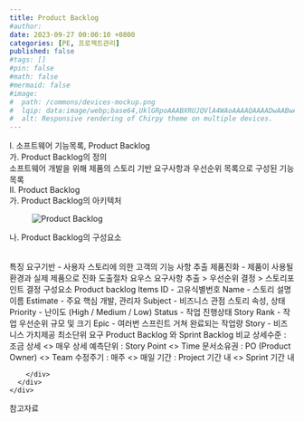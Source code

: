```yaml
---
title: Product Backlog
#author: 
date: 2023-09-27 00:00:10 +0800
categories: [PE, 프로젝트관리]
published: false
#tags: []
#pin: false
#math: false
#mermaid: false
#image:
#  path: /commons/devices-mockup.png
#  lqip: data:image/webp;base64,UklGRpoAAABXRUJQVlA4WAoAAAAQAAAADwAABwAAQUxQSDIAAAARL0AmbZurmr57yyIiqE8oiG0bejIYEQTgqiDA9vqnsUSI6H+oAERp2HZ65qP/VIAWAFZQOCBCAAAA8AEAnQEqEAAIAAVAfCWkAALp8sF8rgRgAP7o9FDvMCkMde9PK7euH5M1m6VWoDXf2FkP3BqV0ZYbO6NA/VFIAAAA
#  alt: Responsive rendering of Chirpy theme on multiple devices.
---
```


<div class="post-wrap">
  <div class="para">
    <div class="para-title">
      I. 소프트웨어 기능목록, Product Backlog
    </div>
    <div class="para-cntnt">
      <div class="para">
        <div class="para-title">
          가. Product Backlog의 정의
        </div>
        <div class="para-cntnt">
            소프트웨어 개발을 위해 제품의 스토리 기반 요구사항과 우선순위 목록으로 구성된 기능목록
        </div>
      </div>
    </div>
  </div>
  
  <div class="para">
    <div class="para-title">
      II. Product Backlog
    </div>
    <div class="para-cntnt">
      <div class="para">
        <div class="para-title">
          가. Product Backlog의 아키텍처
        </div>
        <div class="para-cntnt">
          <figure class="post-figure">
            <img src="/assets/img/posts/Product-Backlog.png" alt="Product Backlog">
<!--            <figcaption>Source: Unveiling the Metaverse: Exploring Emerging Trends, Multifaceted Perspectives, and Future Challenges</figcaption>-->
          </figure>
        </div>
      </div>
      <div class="para">
        <div class="para-title">
          나. Product Backlog의 구성요소
        </div>
        <div class="para-cntnt">
          <table class="post-table">
          </table>
          특징
  요구기반 - 사용자 스토리에 의한 고객의 기능 사항 추출
  제품진화 - 제품이 사용될 환경과 실제 제품으로 진화
도출절차 요우스
  요구사항 추출 &gt; 우선순위 결정 &gt; 스토리포인트 결정
구성요소
  Product backlog Items
    ID - 고유식별번호
    Name - 스토리 설명 이름
    Estimate - 주요 핵심 개발, 관리자
    Subject - 비즈니스 관점 스토리
  속성, 상태
    Priority - 난이도 (High / Medium / Low)
    Status - 작업 진행상태
    Story Rank - 작업 우선순위
  규모 및 크기
    Epic - 여러번 스프린트 거쳐 완료되는 작업량
    Story - 비즈니스 가치제공 최소단위 요구
Product Backlog 와 Sprint Backlog 비교
  상세수준 : 조금 상세 &lt;&gt; 매우 상세     
  예측단위 : Story Point &lt;&gt; Time     
  문서소유권 : PO (Product Owner) &lt;&gt; Team     
  수정주기 : 매주 &lt;&gt; 매일     
  기간 : Project 기간 내 &lt;&gt; Sprint 기간 내 

        </div>
      </div>
    </div>
  </div>

  <div class="refr-wrap">
    <div class="refr-title">
        참고자료
    </div>
    <ol class="refr-list">
    <!--    <li>(나현식, 최대선) <a target="_blank" href="https://scienceon.kisti.re.kr/commons/util/originalView.do?cn=JAKO202225948430499&oCn=JAKO202225948430499&dbt=JAKO&journal=NJOU00291864">메타버스 보안 위협 요소 및 대응 방안 검토</a></li>-->
    <!--    <li>(M. Uddin, S. Manickam, H. Ullah, M. Obaidat and A. Dandoush) <a target="_blank" href="https://ieeexplore.ieee.org/abstract/document/10138386">Unveiling the Metaverse: Exploring Emerging Trends, Multifaceted Perspectives, and Future Challenges</a></li>-->
    </ol>
  </div>
</div>
